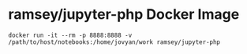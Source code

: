 # ramsey/jupyter-php Docker Image

```
docker run -it --rm -p 8888:8888 -v /path/to/host/notebooks:/home/jovyan/work ramsey/jupyter-php
```
